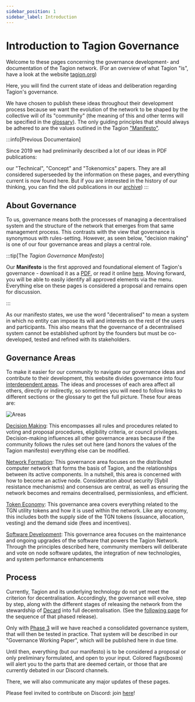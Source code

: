 ```yaml
---
sidebar_position: 1
sidebar_label: Introduction
---
```


# Introduction to Tagion Governance 

Welcome to these pages concerning the governance development- and documentation of the Tagion network.
(For an overview of what Tagion "is", have a look at the website [tagion.org](https://tagion.org))

Here, you will find the current state of ideas and deliberation regarding Tagion's governance. 

We have chosen to publish these ideas throughout their development process because we want the evolution of the network to be shaped by the collective will of its "community" (the meaning of this and other terms will be specified in the [glossary](./glossary)). The only guiding principles that should always be adhered to are the values outlined in the Tagion ["Manifesto"](./manifesto). 

:::info[Previous Documentaion]

Since 2019 we had preliminarily described a lot of our ideas in PDF publications: 

our "Technical", "Concept" and "Tokenomics" papers. They are all considered superseeded by the information on these pages, and everything current is now found here. But if you are interested in the history of our thinking, you can find the old publications in our [archive](./archive))
:::



## About Governance

To us, governance means both the processes of managing a decentralised system and the structure of the network that emerges from that same management process. This contrasts with the view that governance is synonymous with rules-setting. However, as seen below, "decision making" is one of our four governance areas and plays a central role.

:::tip[The _Tagion Governance Manifesto_]

Our **Manifesto** is the first approved and foundational element of Tagion's governance - download it as a [PDF](https://www.tagion.org/resources/tagion-manifesto.pdf), or read it online [here](./intro/manifesto). 
Moving forward, you will be able to easily identify all approved elements via the menu. Everything else on these pages is considered a proposal and remains open for discussion. 

:::

As our manifesto states, we use the word "decentralised" to mean a system in which no entity can impose its will and interests on the rest of the users and participants. This also means that the governance of a decentralised system cannot be established upfront by the founders but must be co-developed, tested and refined with its stakeholders. 

## Governance Areas 

To make it easier for our community to navigate our governance ideas and contribute to their development, this website divides governance into four [interdependent areas](./governance_areas). The ideas and processes of each area affect all others, directly or indirectly, so sometimes you will need to follow links to different sections or the glossary to get the full picture. 
These four areas are: 

![Areas](/img/Gov_Areas.png)

[Decision Making](/gov/governance_areas/decision_making): This encompasses all rules and procedures related to voting and proposal procedures, eligibility criteria, or council privileges. Decision-making influences all other governance areas because if the community follows the rules set out here (and honors the values of the Tagion manifesto) everything else can be modified. 

[Network  Formation](/gov/governance_areas/network_formation): This governance area focuses on the distributed computer network that forms the basis of Tagion, and the relationships between its active components. In a nutshell, this area is concerned with how to become an active node. Consideration about security (Sybil resistance mechanisms) and consensus are central, as well as ensuring the network becomes and remains decentralised, permissionless, and efficient. 

[Token Economy](/gov/governance_areas/token_economy): This governance area covers everything related to the TGN utility tokens and how it is used within the network. Like any economy, this includes both the supply side of the TGN tokens (issuance, allocation, vesting) and the demand side (fees and incentives). 

[Software Development](/gov/governance_areas/software_development): This governance area focuses on the maintenance and ongoing upgrades of the software that powers the Tagion Network. Through the principles described here, community members will deliberate and vote on node software updates, the integration of new technologies, and system performance enhancements


## Process

Currently, Tagion and its underlying technology do not yet meet the criterion for decentralisation. Accordingly, the governance will evolve, step by step, along with the different stages of releasing the network from the stewardship of [Decard](https://www.tagion.org/about/) into full decentralisation. (See the [following page](/gov/intro/phased_release) for the sequence of that phased release).

Only with [Phase 3](/gov/intro/phased_release.md#3-curated-release) will we have reached a consolidated governance system, that will then be tested in practice. That system will be described in our "Governance Working Paper", which will be published here in due time. 

Until then, everything (but our manifesto) is to be considered a proposal or only preliminary formulated, and open to your input. Colored flags(boxes) will alert you to the parts that are deemed certain, or those that are currently debated in our Discord channels.

There, we will also communicate any major updates of these pages.

Please feel invited to contribute on Discord: join [here](https://discord.gg/wE4AA64a)!

[^1]: As our [glossary](/gov/glossary#formation) explains, we use this word analogous to its dual meaning in geology: the process of forming something AND the resulting structure (as in "rock formation").


